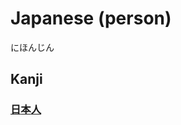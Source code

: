 # Japanese (person)
にほんじん

## Kanji
### [日](Kanji/kanji-dict/日.md)[本](Vocabulary/本.md)[人](Vocabulary/人.md)